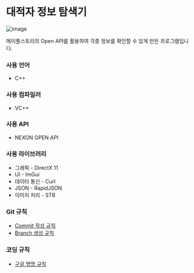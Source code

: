 # 대적자 정보 탐색기

![image](https://github.com/UnitySio/MSInfo/assets/38973547/6864dbfa-355e-43aa-a757-6c5e33024cd2)

메이플스토리의 Open API를 활용하여 각종 정보를 확인할 수 있게 만든 프로그램입니다.

### 사용 언어
* C++

### 사용 컴파일러
* VC++

### 사용 API
* NEXON OPEN API

### 사용 라이브러리
* 그래픽 - DirectX 11
* UI - ImGui
* 데이터 통신 - Curl
* JSON - RapidJSON
* 이미지 처리 - STB

### Git 규칙
* [Commit 작성 규칙](https://cocoon1787.tistory.com/708)
* [Branch 생성 규칙](https://velog.io/@kim-jaemin420/Git-branch-naming)

### 코딩 규칙
* [구글 명명 규칙](https://google.github.io/styleguide/cppguide.html#General_Naming_Rules)
